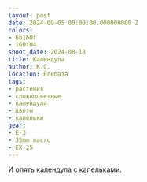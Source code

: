 ```yaml
---
layout: post
date: 2024-09-05 00:00:00.000000000 Z
colors:
- 6b1b0f
- 160f04
shoot_date: 2024-08-18
title: Календула
author: К.С.
location: Ёльбаза
tags:
- растения
- сложноцветные
- календула
- цветы
- капельки
gear:
- E-3
- 35mm macro
- EX-25
---
```

И опять календула с капельками.

